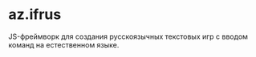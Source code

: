 # az.ifrus
JS-фреймворк для создания русскоязычных текстовых игр с вводом команд на естественном языке.
